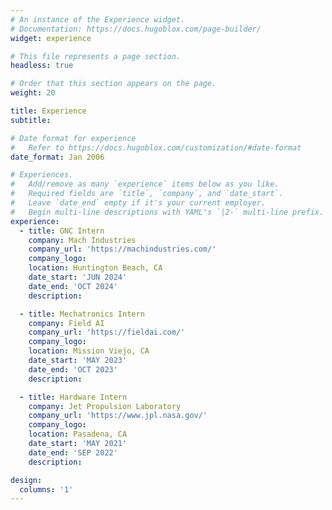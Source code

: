 ```yaml
---
# An instance of the Experience widget.
# Documentation: https://docs.hugoblox.com/page-builder/
widget: experience

# This file represents a page section.
headless: true

# Order that this section appears on the page.
weight: 20

title: Experience
subtitle:

# Date format for experience
#   Refer to https://docs.hugoblox.com/customization/#date-format
date_format: Jan 2006

# Experiences.
#   Add/remove as many `experience` items below as you like.
#   Required fields are `title`, `company`, and `date_start`.
#   Leave `date_end` empty if it's your current employer.
#   Begin multi-line descriptions with YAML's `|2-` multi-line prefix.
experience:
  - title: GNC Intern
    company: Mach Industries
    company_url: 'https://machindustries.com/'
    company_logo:
    location: Huntington Beach, CA
    date_start: 'JUN 2024'
    date_end: 'OCT 2024'
    description:

  - title: Mechatronics Intern
    company: Field AI
    company_url: 'https://fieldai.com/'
    company_logo:
    location: Mission Viejo, CA
    date_start: 'MAY 2023'
    date_end: 'OCT 2023'
    description:

  - title: Hardware Intern
    company: Jet Propulsion Laboratory
    company_url: 'https://www.jpl.nasa.gov/'
    company_logo:
    location: Pasadena, CA
    date_start: 'MAY 2021'
    date_end: 'SEP 2022'
    description:

design:
  columns: '1'
---
```

